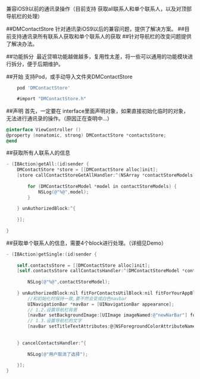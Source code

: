 兼容iOS9以前的通讯录操作（目前支持 获取all联系人和单个联系人，以及对顶部导航栏的处理）

##DMContactStore
针对通讯录iOS9以后的兼容问题，提供了解决方案。
##目前支持通讯录所有联系人获取和单个联系人的获取
##针对导航栏的改变问题提供了解决办法。

##功能拆分
  最近贷嘛功能越做越多，复用性太差，将一些可以通用的功能模块进行拆分，便于后期维护。

##开始
支持Pod，或手动导入文件夹DMContactStore
```bash
    pod 'DMContactStore'
```

```objective-c
    #import "DMContactStore.h"
```

##声明
首先，一定要在 interface里面声明对象，如果直接初始化临时的对象，无法进行通讯录的操作。（原因正在查明中...）
```objective-c
@interface ViewController ()
@property (nonatomic, strong) DMContactStore *contactsStore;
@end
```

##获取所有人联系人的信息
```objective-c
- (IBAction)getAll:(id)sender {
    DMContactStore *store = [[DMContactStore alloc]init];
    [store callContactStoreGetAllHandler:^(NSArray *contactStoreModels) {
       
        for (DMContactStoreModel *model in contactStoreModels) {
            NSLog(@"%@",model);
        }
        
    } unAuthorizedBlock:^{
        
    }];
    
}
```
##获取单个联系人的信息，需要4个block进行处理。（详细见Demo）
```objective-c
- (IBAction)getSingle:(id)sender {
    
    self.contactsStore = [[DMContactStore alloc]init];
    [self.contactsStore callContactsHandler:^(DMContactStoreModel *contactStoreModel) {
        
        NSLog(@"%@",contactStoreModel);
        
    } unAuthorizedBlock:nil fitForContactsUtilBlock:nil fitForYourAppBlock:^{
        //和初始化时保持一致,要不然会变成白色navbar
        UINavigationBar *navBar = [UINavigationBar appearance];
        // 1.2.设置导航栏背景
        [navBar setBackgroundImage:[UIImage imageNamed:@"newNarBar"] forBarMetrics:UIBarMetricsDefault];
        // 1.3.设置导航栏的文字
        [navBar setTitleTextAttributes:@{NSForegroundColorAttributeName : [UIColor whiteColor]}];
        
        
    } cancelContactsHandler:^{
        
        NSLog(@"用户取消了选择");
        
    }];
}
```


